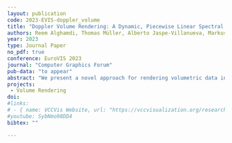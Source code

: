 ```yaml
---
layout: publication
code: 2023-EVIS-doppler_volume
title: "Doppler Volume Rendering: A Dynamic, Piecewise Linear Spectral Representation for Visualizing Astrophysics Simulations"
authors: Reem Alghamdi, Thomas Müller, Alberto Jaspe-Villanueva, Markus Hadwiger, and Filip Sadlo
year: 2023
type: Journal Paper
no_pdf: true
conference: EuroVIS 2023
journal: "Computer Graphics Forum"
pub-data: "to appear"
abstract: "We present a novel approach for rendering volumetric data including the Doppler effect of light, which is crucial for the case of very high velocities of the matter that is emitting light. Similar to the acoustic Doppler effect, which is caused by the relative movement between a sound emitter and an observer, light waves as electromagnetic radiation also experience a compression or expansion when the light emitter and an observer move relative to one another. To take this effect into account, we employ spectral volume rendering in an emission/absorption model, with voxels emitting and attenuating light at different wavelengths. Our approach enables accurate computation of the Doppler effect of light in realtime volume rendering, with relative motion provided by an additional 3D velocity vector field. In particular, we propose a new representation for light spectra that uses a dynamic set of piecewise linear basis functions, tailored to accurate and efficient evaluation of the Doppler effect in volume rendering. Our basis functions are used during light accumulation along viewing rays to achieve higher efficiency and accuracy compared to point-based spectral representations. Our method is particularly useful for analyzing astrophysical simulations."
projects: 
 - Volume Rendering
doi: 
#links:
# - { name: VCCVis Website, url: "https://vccvisualization.org/research/highdimfiltering" }
#youtube: SybNmo98DD4
bibtex: ""

---
```

